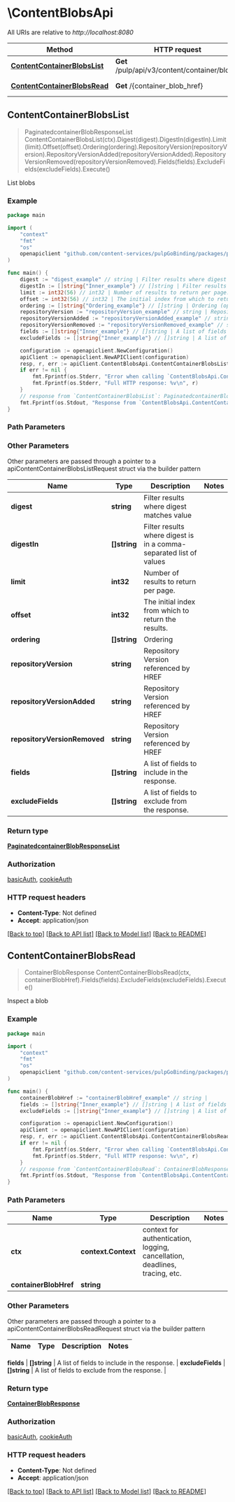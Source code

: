 # \ContentBlobsApi

All URIs are relative to *http://localhost:8080*

Method | HTTP request | Description
------------- | ------------- | -------------
[**ContentContainerBlobsList**](ContentBlobsApi.md#ContentContainerBlobsList) | **Get** /pulp/api/v3/content/container/blobs/ | List blobs
[**ContentContainerBlobsRead**](ContentBlobsApi.md#ContentContainerBlobsRead) | **Get** /{container_blob_href} | Inspect a blob



## ContentContainerBlobsList

> PaginatedcontainerBlobResponseList ContentContainerBlobsList(ctx).Digest(digest).DigestIn(digestIn).Limit(limit).Offset(offset).Ordering(ordering).RepositoryVersion(repositoryVersion).RepositoryVersionAdded(repositoryVersionAdded).RepositoryVersionRemoved(repositoryVersionRemoved).Fields(fields).ExcludeFields(excludeFields).Execute()

List blobs



### Example

```go
package main

import (
    "context"
    "fmt"
    "os"
    openapiclient "github.com/content-services/pulpGoBinding/packages/pulpGoBinding"
)

func main() {
    digest := "digest_example" // string | Filter results where digest matches value (optional)
    digestIn := []string{"Inner_example"} // []string | Filter results where digest is in a comma-separated list of values (optional)
    limit := int32(56) // int32 | Number of results to return per page. (optional)
    offset := int32(56) // int32 | The initial index from which to return the results. (optional)
    ordering := []string{"Ordering_example"} // []string | Ordering (optional)
    repositoryVersion := "repositoryVersion_example" // string | Repository Version referenced by HREF (optional)
    repositoryVersionAdded := "repositoryVersionAdded_example" // string | Repository Version referenced by HREF (optional)
    repositoryVersionRemoved := "repositoryVersionRemoved_example" // string | Repository Version referenced by HREF (optional)
    fields := []string{"Inner_example"} // []string | A list of fields to include in the response. (optional)
    excludeFields := []string{"Inner_example"} // []string | A list of fields to exclude from the response. (optional)

    configuration := openapiclient.NewConfiguration()
    apiClient := openapiclient.NewAPIClient(configuration)
    resp, r, err := apiClient.ContentBlobsApi.ContentContainerBlobsList(context.Background()).Digest(digest).DigestIn(digestIn).Limit(limit).Offset(offset).Ordering(ordering).RepositoryVersion(repositoryVersion).RepositoryVersionAdded(repositoryVersionAdded).RepositoryVersionRemoved(repositoryVersionRemoved).Fields(fields).ExcludeFields(excludeFields).Execute()
    if err != nil {
        fmt.Fprintf(os.Stderr, "Error when calling `ContentBlobsApi.ContentContainerBlobsList``: %v\n", err)
        fmt.Fprintf(os.Stderr, "Full HTTP response: %v\n", r)
    }
    // response from `ContentContainerBlobsList`: PaginatedcontainerBlobResponseList
    fmt.Fprintf(os.Stdout, "Response from `ContentBlobsApi.ContentContainerBlobsList`: %v\n", resp)
}
```

### Path Parameters



### Other Parameters

Other parameters are passed through a pointer to a apiContentContainerBlobsListRequest struct via the builder pattern


Name | Type | Description  | Notes
------------- | ------------- | ------------- | -------------
 **digest** | **string** | Filter results where digest matches value | 
 **digestIn** | **[]string** | Filter results where digest is in a comma-separated list of values | 
 **limit** | **int32** | Number of results to return per page. | 
 **offset** | **int32** | The initial index from which to return the results. | 
 **ordering** | **[]string** | Ordering | 
 **repositoryVersion** | **string** | Repository Version referenced by HREF | 
 **repositoryVersionAdded** | **string** | Repository Version referenced by HREF | 
 **repositoryVersionRemoved** | **string** | Repository Version referenced by HREF | 
 **fields** | **[]string** | A list of fields to include in the response. | 
 **excludeFields** | **[]string** | A list of fields to exclude from the response. | 

### Return type

[**PaginatedcontainerBlobResponseList**](PaginatedcontainerBlobResponseList.md)

### Authorization

[basicAuth](../README.md#basicAuth), [cookieAuth](../README.md#cookieAuth)

### HTTP request headers

- **Content-Type**: Not defined
- **Accept**: application/json

[[Back to top]](#) [[Back to API list]](../README.md#documentation-for-api-endpoints)
[[Back to Model list]](../README.md#documentation-for-models)
[[Back to README]](../README.md)


## ContentContainerBlobsRead

> ContainerBlobResponse ContentContainerBlobsRead(ctx, containerBlobHref).Fields(fields).ExcludeFields(excludeFields).Execute()

Inspect a blob



### Example

```go
package main

import (
    "context"
    "fmt"
    "os"
    openapiclient "github.com/content-services/pulpGoBinding/packages/pulpGoBinding"
)

func main() {
    containerBlobHref := "containerBlobHref_example" // string | 
    fields := []string{"Inner_example"} // []string | A list of fields to include in the response. (optional)
    excludeFields := []string{"Inner_example"} // []string | A list of fields to exclude from the response. (optional)

    configuration := openapiclient.NewConfiguration()
    apiClient := openapiclient.NewAPIClient(configuration)
    resp, r, err := apiClient.ContentBlobsApi.ContentContainerBlobsRead(context.Background(), containerBlobHref).Fields(fields).ExcludeFields(excludeFields).Execute()
    if err != nil {
        fmt.Fprintf(os.Stderr, "Error when calling `ContentBlobsApi.ContentContainerBlobsRead``: %v\n", err)
        fmt.Fprintf(os.Stderr, "Full HTTP response: %v\n", r)
    }
    // response from `ContentContainerBlobsRead`: ContainerBlobResponse
    fmt.Fprintf(os.Stdout, "Response from `ContentBlobsApi.ContentContainerBlobsRead`: %v\n", resp)
}
```

### Path Parameters


Name | Type | Description  | Notes
------------- | ------------- | ------------- | -------------
**ctx** | **context.Context** | context for authentication, logging, cancellation, deadlines, tracing, etc.
**containerBlobHref** | **string** |  | 

### Other Parameters

Other parameters are passed through a pointer to a apiContentContainerBlobsReadRequest struct via the builder pattern


Name | Type | Description  | Notes
------------- | ------------- | ------------- | -------------

 **fields** | **[]string** | A list of fields to include in the response. | 
 **excludeFields** | **[]string** | A list of fields to exclude from the response. | 

### Return type

[**ContainerBlobResponse**](ContainerBlobResponse.md)

### Authorization

[basicAuth](../README.md#basicAuth), [cookieAuth](../README.md#cookieAuth)

### HTTP request headers

- **Content-Type**: Not defined
- **Accept**: application/json

[[Back to top]](#) [[Back to API list]](../README.md#documentation-for-api-endpoints)
[[Back to Model list]](../README.md#documentation-for-models)
[[Back to README]](../README.md)


